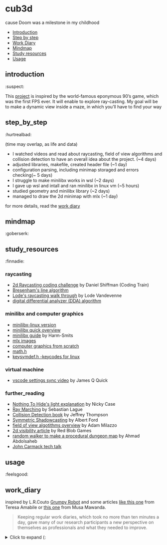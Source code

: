 # cub3d
cause Doom was a milestone in my childhood

* [Introduction](#introduction)
* [Step by step](#step_by_step)
* [Work Diary](#work_diary)
* [Mindmap](#mindmap) 
* [Study resources](#study_resources)
* [Usage](#usage)

## introduction 
:suspect:

This [project](https://github.com/paulahemsi/cub3d/blob/main/study_resources/en.subject.pdf) is inspired by the world-famous eponymous 90’s game, which was the first FPS ever. It will enable to explore ray-casting. My goal will be to make a dynamic view inside a maze, in which you’ll have to find your way

## step_by_step 
:hurtrealbad:

(time may overlap, as life and data)
* I watched videos and read about raycasting, field of view algorithms and collision detection to have an overall idea about the project. (~4 days)
* adjusted libraries, makefile, created header file (~1 day)
* configuration parsing, including minimap storaged and errors checking(~ 5 days)
* I struggle to make minilibx works in wsl (~2 days)
* I gave up wsl and intall and ran minilibx in linux vm (~5 hours)
* studied geometry and minilibx library (~2 days)
* managed to draw the 2d minimap with mlx (~1 day)

for more details, read the [work diary](#work_diary)

## mindmap 
:goberserk:

## study_resources
:finnadie:

### raycasting
* [2d Raycasting coding challenge](https://www.youtube.com/watch?v=TOEi6T2mtHo) by Daniel Shiffman (Coding Train)
* [Bresenham's line algorithm](https://en.wikipedia.org/wiki/Bresenham%27s_line_algorithm)
* [Lode's raycasting walk through](https://lodev.org/cgtutor/raycasting.html) by Lode Vandevenne
* [digital differential analyzer (DDA) algorithm](https://www.geeksforgeeks.org/dda-line-generation-algorithm-computer-graphics/)

### minilibx and computer graphics
* [minilibx-linux version](https://github.com/42Paris/minilibx-linux)
* [minilibx quick overview](https://github.com/qst0/ft_libgfx/blob/master/man_mlx.md)
* [minilibx guide](https://harm-smits.github.io/42docs/libs/minilibx) by Harm-Smits
* [mlx images](https://github.com/keuhdall/images_example/blob/master/README.md)
* [computer graphics from scratch](https://www.scratchapixel.com/)
* [math.h](https://www.tutorialspoint.com/c_standard_library/math_h.htm)
* [keysymdef.h -keycodes for linux](https://cgit.freedesktop.org/xorg/proto/x11proto/tree/keysymdef.h)
 
### virtual machine
* [vscode settings sync video](https://www.youtube.com/watch?v=f-uzUsHTQ8s) by James Q Quick

### further_reading
* [Nothing To Hide's light explanation](https://ncase.me/sight-and-light/) by Nicky Case 
* [Ray Marching](https://www.youtube.com/watch?v=Cp5WWtMoeKg) by Sebastian Lague
* [Collision Detection book](http://www.jeffreythompson.org/collision-detection/) by Jeffrey Thompson
* [Symmetric Shadowcasting](https://www.albertford.com/shadowcasting/) by Albert Ford
* [field of view algotithms overview](http://www.adammil.net/blog/v125_Roguelike_Vision_Algorithms.html) by Adam Milazzo
* [2d visibility article](https://www.redblobgames.com/articles/visibility/) by Red Blob Games
* [random walker to make a procedural dungeon map](https://www.freecodecamp.org/news/how-to-make-your-own-procedural-dungeon-map-generator-using-the-random-walk-algorithm-e0085c8aa9a/) by Ahmad Abdolsaheb
* [John Carmack tech talk](https://www.youtube.com/watch?v=lHLpKzUxjGk)

## usage 
:feelsgood:

## work_diary

inspired by L.R.Couto [Grumpy Robot](https://github.com/lrcouto) and some articles [like this one](https://hbr.org/2011/04/four-reasons-to-keep-a-work-di) from Teresa Amabile or [this one](https://medium.com/the-productivity-inn/how-to-maintain-a-work-diary-for-better-career-growth-eb543f97c34b) from Musa Mawanda.

>Keeping regular work diaries, which took no more than ten minutes a day, gave many of our research participants a new perspective on themselves as professionals and what they needed to improve.

<details>
  <summary>Click to expand (:</summary>

* 16/03 and 17/03: I watched this free [course](https://courses.pikuma.com/courses/raycasting) *Introduction to Raycasting Theory with JavaScript* from Pikuma
and this [coding challenge](https://www.youtube.com/watch?v=TOEi6T2mtHo) *2d Raycasting with p5js* from Coding Train

* 18/03: I studied collision detection and field of view algotithms. [more info](#study) and start to code a js prototype with p5.js library to understand the concepts better

![](./study_resources/mindmaps/prototype_cub.gif)

* 19/03: I inserted ft_printf in libft and libft in cub project, making the necessaries adjustments. I created makefile with some rules (including a test rule with -fsanitize flag to check leaks during the process). I created cub3d header with a first struct organization to keep the informations from the .cub configuration file. I began this work diary and I started to study those new authorized functions:

* perror:

> The C library function void perror(const char *str) prints a descriptive error message to stderr. First the string str is printed, followed by a colon then a space.
[mais infos](https://www.tutorialspoint.com/c_standard_library/c_function_perror.htm)

* strerror: 

>The C library function char *strerror(int errnum) searches an internal array for the error number errnum and returns a pointer to an error message string. The error strings produced by strerror depend on the developing platform and compiler.
[mais infos](https://www.tutorialspoint.com/c_standard_library/c_function_strerror.htm)

* exit:

>The C library function void exit(int status) terminates the calling process immediately. Any open file descriptors belonging to the process are closed and any children of the process are inherited by process 1, init, and the process parent is sent a SIGCHLD signal.
[mais infos](https://www.tutorialspoint.com/c_standard_library/c_function_exit.htm)

I made main.c function and error handling for program arguments (.cub and flag --save). I began the error handling in the scene from the .cub file, parsing the possibles type identifiers.

* 20/03: I manage to adjust [vscode debugger for wsl](https://code.visualstudio.com/docs/cpp/launch-json-reference) thanks to [this extension](https://code.visualstudio.com/docs/remote/wsl-tutorial). I began a error handling mindmap.

![](./study_resources/mindmaps/cub3d_errors.jpg)

* 21/03: I manage to save textures paths and resolution, floor and ceiling values in theyer own variables (inside configs struct).
I still need to deal with the map and double configs.

* 22/03: Paths duplicicty problem solved! It was easier than I've imagined, I'm very glad with this path function =) I realised that resolution and color duplicity was already solved because of the function logic. yey!

* 23/03: I finished map and walls errors handling. Map correctly stored in a 2d array.

* 24/03: I included minilibx but I'm struggling to generate a window with it. May be is an Wsl issue :/

  
![](./study_resources/mindmaps/check__walls.jpg)

* 25/03: I gave up wsl and started working on the vm. The window with mlx was generated and I manage to render some pixels and lines (yey!). I start to studied geometry in computer graphics

![](./study_resources/vectors.png)

> linear algebra is a branch of mathematics that has to do with the study of vectors. 

>A vector can be represented as an array of numbers. This array of numbers, which can assume any desired length, is also sometimes called a tuple in mathematics.

>Here, a point is a position in a three-dimensional space. A vector, on the other hand, usually means a direction (and some corresponding magnitude, or size) in three-dimensional space. Vectors can be thought of as arrows pointing various directions.

Player position and player orientation are now been saved in the configs struct, I bet it will be very important in the future.

* 26/03: I studied minilibx man pages and function. I was able to make a color gradient playing with rgb values in some kind of loop and...: the minimap is now beeing render! =D 
I'm not shure yet if it will be better to render it in another window or in the same one.

![](study_resources/minimap.png)

* 27/03: The code was refactored and the player now answer to `w a s d` keys to walk in the minimap (in the wrong way, though).

* 29/03: I fixed some of the walking problems, now the player moves when the key is pressed (not released). Still studying minilibx. I should probably go back to the maths in the next days. I'm also trying to understand wich flow the program should have from now on. 

</details>

